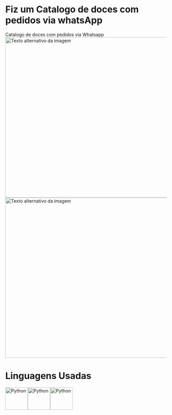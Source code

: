 # Fiz um Catalogo de doces com pedidos via whatsApp
Catalogo de doces com pedidos via Whatsapp
<img src="https://i.ibb.co/0sw9PJq/photo-4936395450655812458-y.jpg" alt="Texto alternativo da imagem" width="800px" height="500px" />
<img src="https://i.ibb.co/hs01sw4/4936395450655812459-y.jpg" alt="Texto alternativo da imagem" width="800px" height="500px" />
# Linguagens Usadas
<img src="https://cdn-icons-png.flaticon.com/512/246/246185.png" alt="Python" width="70" height="70"><img src="https://cdn.pixabay.com/photo/2017/08/05/11/16/logo-2582747_960_720.png" alt="Python" width="70" height="70"><img src="https://www.segredosdatecnologia.com/wp-content/uploads/2019/03/logo-javascript.png" alt="Python" width="70" height="70">



